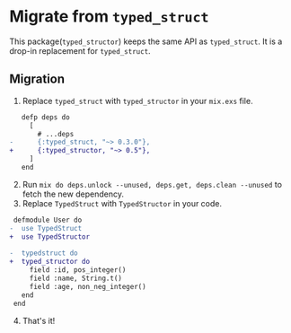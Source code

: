 # Migrate from `typed_struct`

This package(`typed_structor`) keeps the same API as `typed_struct`.
It is a drop-in replacement for `typed_struct`.

## Migration

1. Replace `typed_struct` with `typed_structor` in your `mix.exs` file.

```diff
   defp deps do
     [
       # ...deps
-      {:typed_struct, "~> 0.3.0"},
+      {:typed_structor, "~> 0.5"},
     ]
   end
```

2. Run `mix do deps.unlock --unused, deps.get, deps.clean --unused` to fetch the new dependency.
3. Replace `TypedStruct` with `TypedStructor` in your code.

```diff
 defmodule User do
-  use TypedStruct
+  use TypedStructor
 
-  typedstruct do
+  typed_structor do
     field :id, pos_integer()
     field :name, String.t()
     field :age, non_neg_integer()
   end
 end
```
4. That's it!
